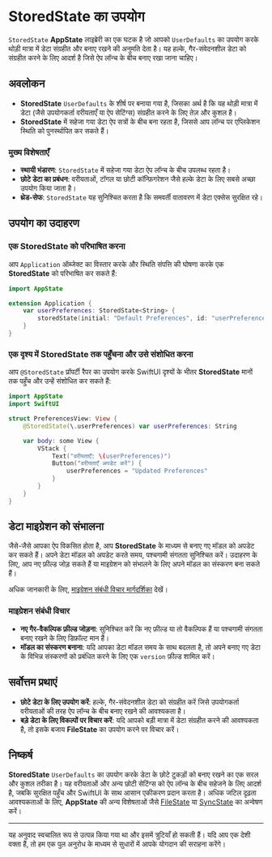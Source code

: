 # StoredState का उपयोग

`StoredState` **AppState** लाइब्रेरी का एक घटक है जो आपको `UserDefaults` का उपयोग करके थोड़ी मात्रा में डेटा संग्रहीत और बनाए रखने की अनुमति देता है। यह हल्के, गैर-संवेदनशील डेटा को संग्रहीत करने के लिए आदर्श है जिसे ऐप लॉन्च के बीच बनाए रखा जाना चाहिए।

## अवलोकन

- **StoredState** `UserDefaults` के शीर्ष पर बनाया गया है, जिसका अर्थ है कि यह थोड़ी मात्रा में डेटा (जैसे उपयोगकर्ता वरीयताएँ या ऐप सेटिंग्स) संग्रहीत करने के लिए तेज़ और कुशल है।
- **StoredState** में सहेजा गया डेटा ऐप सत्रों के बीच बना रहता है, जिससे आप लॉन्च पर एप्लिकेशन स्थिति को पुनर्स्थापित कर सकते हैं।

### मुख्य विशेषताएँ

- **स्थायी भंडारण**: `StoredState` में सहेजा गया डेटा ऐप लॉन्च के बीच उपलब्ध रहता है।
- **छोटे डेटा का प्रबंधन**: वरीयताओं, टॉगल या छोटी कॉन्फ़िगरेशन जैसे हल्के डेटा के लिए सबसे अच्छा उपयोग किया जाता है।
- **थ्रेड-सेफ**: `StoredState` यह सुनिश्चित करता है कि समवर्ती वातावरण में डेटा एक्सेस सुरक्षित रहे।

## उपयोग का उदाहरण

### एक StoredState को परिभाषित करना

आप `Application` ऑब्जेक्ट का विस्तार करके और स्थिति संपत्ति की घोषणा करके एक **StoredState** को परिभाषित कर सकते हैं:

```swift
import AppState

extension Application {
    var userPreferences: StoredState<String> {
        storedState(initial: "Default Preferences", id: "userPreferences")
    }
}
```

### एक दृश्य में StoredState तक पहुँचना और उसे संशोधित करना

आप `@StoredState` प्रॉपर्टी रैपर का उपयोग करके SwiftUI दृश्यों के भीतर **StoredState** मानों तक पहुँच और उन्हें संशोधित कर सकते हैं:

```swift
import AppState
import SwiftUI

struct PreferencesView: View {
    @StoredState(\.userPreferences) var userPreferences: String

    var body: some View {
        VStack {
            Text("वरीयताएँ: \(userPreferences)")
            Button("वरीयताएँ अपडेट करें") {
                userPreferences = "Updated Preferences"
            }
        }
    }
}
```

## डेटा माइग्रेशन को संभालना

जैसे-जैसे आपका ऐप विकसित होता है, आप **StoredState** के माध्यम से बनाए गए मॉडल को अपडेट कर सकते हैं। अपने डेटा मॉडल को अपडेट करते समय, पश्चगामी संगतता सुनिश्चित करें। उदाहरण के लिए, आप नए फ़ील्ड जोड़ सकते हैं या माइग्रेशन को संभालने के लिए अपने मॉडल का संस्करण बना सकते हैं।

अधिक जानकारी के लिए, [माइग्रेशन संबंधी विचार मार्गदर्शिका](migration-considerations.md) देखें।

### माइग्रेशन संबंधी विचार

- **नए गैर-वैकल्पिक फ़ील्ड जोड़ना**: सुनिश्चित करें कि नए फ़ील्ड या तो वैकल्पिक हैं या पश्चगामी संगतता बनाए रखने के लिए डिफ़ॉल्ट मान हैं।
- **मॉडल का संस्करण बनाना**: यदि आपका डेटा मॉडल समय के साथ बदलता है, तो अपने बनाए गए डेटा के विभिन्न संस्करणों को प्रबंधित करने के लिए एक `version` फ़ील्ड शामिल करें।

## सर्वोत्तम प्रथाएं

- **छोटे डेटा के लिए उपयोग करें**: हल्के, गैर-संवेदनशील डेटा को संग्रहीत करें जिसे उपयोगकर्ता वरीयताओं की तरह ऐप लॉन्च के बीच बनाए रखने की आवश्यकता है।
- **बड़े डेटा के लिए विकल्पों पर विचार करें**: यदि आपको बड़ी मात्रा में डेटा संग्रहीत करने की आवश्यकता है, तो इसके बजाय **FileState** का उपयोग करने पर विचार करें।

## निष्कर्ष

**StoredState** `UserDefaults` का उपयोग करके डेटा के छोटे टुकड़ों को बनाए रखने का एक सरल और कुशल तरीका है। यह वरीयताओं और अन्य छोटी सेटिंग्स को ऐप लॉन्च के बीच सहेजने के लिए आदर्श है, जबकि सुरक्षित पहुँच और SwiftUI के साथ आसान एकीकरण प्रदान करता है। अधिक जटिल दृढ़ता आवश्यकताओं के लिए, **AppState** की अन्य विशेषताओं जैसे [FileState](usage-filestate.md) या [SyncState](usage-syncstate.md) का अन्वेषण करें।

---
यह अनुवाद स्वचालित रूप से उत्पन्न किया गया था और इसमें त्रुटियाँ हो सकती हैं। यदि आप एक देशी वक्ता हैं, तो हम एक पुल अनुरोध के माध्यम से सुधारों में आपके योगदान की सराहना करेंगे।
